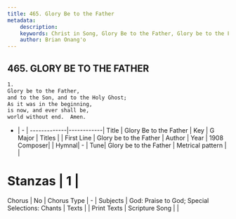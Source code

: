 ```yaml
---
title: 465. Glory Be to the Father
metadata:
    description: 
    keywords: Christ in Song, Glory Be to the Father, Glory be to the Father, 
    author: Brian Onang'o
---
```



## 465. GLORY BE TO THE FATHER

```txt
1.
Glory be to the Father, 
and to the Son, and to the Holy Ghost;
As it was in the beginning, 
is now, and ever shall be,
world without end.  Amen.
```

- |   -  |
-------------|------------|
Title | Glory Be to the Father |
Key | G Major |
Titles |  |
First Line | Glory be to the Father |
Author | 
Year | 1908
Composer|  |
Hymnal|  - |
Tune| Glory be to the Father |
Metrical pattern | |
# Stanzas | 1 |
Chorus | No |
Chorus Type | - |
Subjects | God: Praise to God; Special Selections: Chants |
Texts |  |
Print Texts | 
Scripture Song |  |
  
